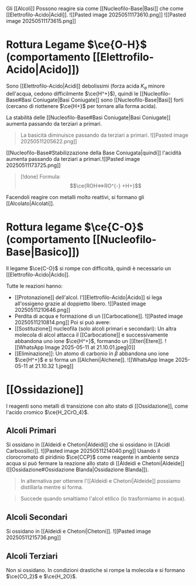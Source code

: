 Gli [[Alcoli]] Possono reagire sia come [[Nucleofilo-Base|Basi]] che come [[Elettrofilo-Acido|Acidi]].
![[Pasted image 20250511173610.png]]
![[Pasted image 20250511173615.png]]
# Rottura Legame $\ce{O-H}$ (comportamento [[Elettrofilo-Acido|Acido]])
Sono [[Elettrofilo-Acido|Acidi]] debolissimi (forza acida $K_a$ minore dell'acqua, cedono difficilmente $\ce{H^+}$), quindi le [[Nucleofilo-Base#Basi Coniugate|Basi Coniugate]] sono [[Nucleofilo-Base|Basi]] forti (cercano di riottenere $\ce{H+}$ per tornare alla forma acida).

La stabilità delle [[Nucleofilo-Base#Basi Coniugate|Basi Coniugate]] aumenta passando da terziari a primari.

>La basicità diminuisce passando da terziari a primari.
![[Pasted image 20250511205622.png]]

[[Nucleofilo-Base#Stabilizzazione della Base Coniugata|quindi]] l'acidità aumenta passando da terziari a primari.![[Pasted image 20250511173725.png]]
>

>[!done] Formula:
>$$\ce{ROH<=>RO^{-} +H+}$$

Facendoli reagire con metalli molto reattivi, si formano gli [[Alcolato|Alcolati]].
# Rottura legame $\ce{C-O}$ (comportamento [[Nucleofilo-Base|Basico]])
Il legame $\ce{C-O}$ si rompe con difficoltà, quindi è necessario un [[Elettrofilo-Acido|Acido]].

Tutte le reazioni hanno:
-  [[Protonazione]] dell'alcol. 
l'[[Elettrofilo-Acido|Acido]] si lega all'ossigeno grazie al doppietto libero.
![[Pasted image 20250511210646.png]]
- Perdita di acqua e formazione di un [[Carbocatione]].
![[Pasted image 20250511210814.png]]
Poi si può avere:
- [[Sostituzione]] nucleofila (solo alcoli primari e secondari):
Un altra molecola di alcol attacca il [[Carbocatione]] e successivamente abbandona uno ione $\ce{H^+}$, formando un [[Eteri|Etere]].
![[WhatsApp Image 2025-05-11 at 21.10.01.jpeg|0]]
- [[Eliminazione]]:
Un atomo di carbonio in $\beta$ abbandona uno ione $\ce{H^+}$ e si forma un [[Alcheni|Alchene]].
![[WhatsApp Image 2025-05-11 at 21.10.32 1.jpeg]]
# [[Ossidazione]] 
I reagenti sono metalli di transizione con alto stato di [[Ossidazione]], come l'acido cromico $\ce{H_2CrO_4}$.
## Alcoli Primari
Si ossidano in [[Aldeidi e Chetoni|Aldeidi]] che si ossidano in [[Acidi Carbossilici]].
![[Pasted image 20250511214040.png]]
Usando il clorocromato di piridinio $\ce{CCP}$ come reagente in ambiente senza acqua si può fermare la reazione allo stato di [[Aldeidi e Chetoni|Aldeide]] ([[Ossidazione#Ossidazione Blanda|Ossidazione Blanda]]).

>In alternativa per ottenere l'[[Aldeidi e Chetoni|Aldeide]] possiamo distillarla mentre si forma.

>Succede quando smaltiamo l'alcol etilico (lo trasformiamo in acqua).
## Alcoli Secondari
Si ossidano in [[Aldeidi e Chetoni|Chetoni]].
![[Pasted image 20250511215736.png]]
## Alcoli Terziari
Non si ossidano. 
In condizioni drastiche si rompe la molecola e si formano $\ce{CO_2}$ e $\ce{H_2O}$.
